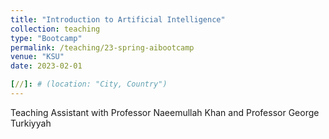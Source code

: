 ```yaml
---
title: "Introduction to Artificial Intelligence"
collection: teaching
type: "Bootcamp"
permalink: /teaching/23-spring-aibootcamp
venue: "KSU"
date: 2023-02-01

[//]: # (location: "City, Country")
---
```


Teaching Assistant with Professor Naeemullah Khan and Professor George Turkiyyah

[//]: # ()
[//]: # (Heading 1)

[//]: # (======)

[//]: # ()
[//]: # (Heading 2)

[//]: # (======)

[//]: # ()
[//]: # (Heading 3)

[//]: # (======)